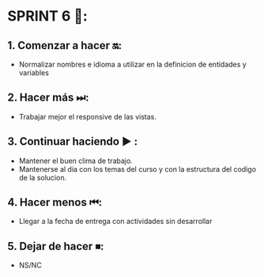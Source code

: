 # SPRINT 6 🚀:

## 1. Comenzar a hacer 🔛:

- Normalizar nombres e idioma a utilizar en la definicion de entidades y variables

## 2. Hacer más ⏭:

- Trabajar mejor el responsive de las vistas.

## 3. Continuar haciendo ▶ :

- Mantener el buen clima de trabajo.
- Mantenerse al dia con los temas del curso y con la estructura del codigo de la solucion.

## 4. Hacer menos ⏮:

- Llegar a la fecha de entrega con actividades sin desarrollar

## 5. Dejar de hacer ⏹:

- NS/NC
